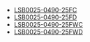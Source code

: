* [LSB0025-0490-25FC](lsb0025-0490-25fc/LSB0025-0490-25FC.md)
* [LSB0025-0490-25FD](lsb0025-0490-25fd/LSB0025-0490-25FD.md)
* [LSB0025-0490-25FWC](lsb0025-0490-25fwc/LSB0025-0490-25FWC.md)
* [LSB0025-0490-25FWD](lsb0025-0490-25fwd/LSB0025-0490-25FWD.md)
